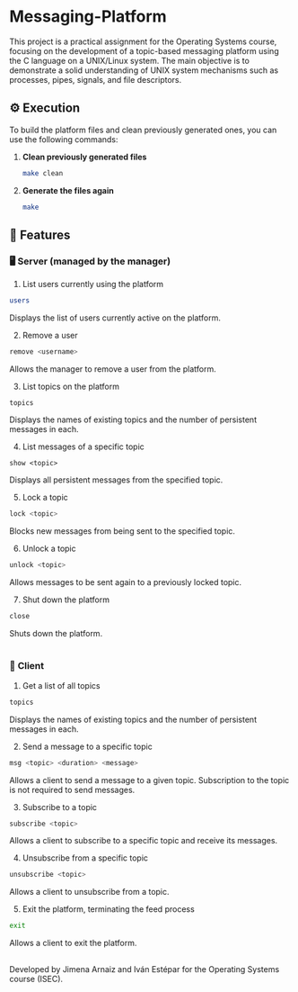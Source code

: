 # Messaging-Platform
This project is a practical assignment for the Operating Systems course, focusing on the development of a topic-based messaging platform using the C language on a UNIX/Linux system.  The main objective is to demonstrate a solid understanding of UNIX system mechanisms such as processes, pipes, signals, and file descriptors.

## ⚙️ Execution

To build the platform files and clean previously generated ones, you can use the following commands:

1. **Clean previously generated files**  
   ```bash
   make clean

2. **Generate the files again**  
   ```bash
   make

## 🚀 Features

### 🖥️ **Server (managed by the manager)**

1. List users currently using the platform
 ```bash
users
 ```
Displays the list of users currently active on the platform.

2. Remove a user
```bash
remove <username>
```
Allows the manager to remove a user from the platform.

3. List topics on the platform
```
topics
```
Displays the names of existing topics and the number of persistent messages in each.

4. List messages of a specific topic
```
show <topic>
```
Displays all persistent messages from the specified topic.

5. Lock a topic
```bash
lock <topic>
```
Blocks new messages from being sent to the specified topic.

6. Unlock a topic
```bash
unlock <topic>
```
Allows messages to be sent again to a previously locked topic.

7. Shut down the platform
```bash
close
```
Shuts down the platform.  
<br>

### 👤 **Client**

1. Get a list of all topics
```bash
topics
```

Displays the names of existing topics and the number of persistent messages in each.

2. Send a message to a specific topic
```bash
msg <topic> <duration> <message>
```
Allows a client to send a message to a given topic. Subscription to the topic is not required to send messages.

3. Subscribe to a topic
```bash
subscribe <topic>
```
Allows a client to subscribe to a specific topic and receive its messages.

4. Unsubscribe from a specific topic
```bash
unsubscribe <topic>
```
Allows a client to unsubscribe from a topic.

5. Exit the platform, terminating the feed process
```bash
exit
```
Allows a client to exit the platform.

##
Developed by Jimena Arnaiz and Iván Estépar for the Operating Systems course (ISEC).
